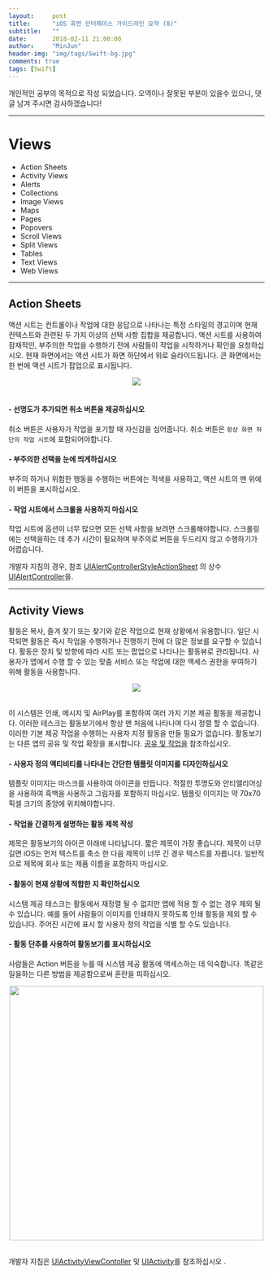 ```yaml
---
layout:     post
title:      "iOS 휴먼 인터페이스 가이드라인 요약 (8)"
subtitle:   ""
date:       2018-02-11 21:00:00
author:     "MinJun"
header-img: "img/tags/Swift-bg.jpg"
comments: true
tags: [Swift]
---
```


개인적인 공부의 목적으로 작성 되었습니다. 오역이나 잘못된 부분이 있을수 있으니, 댓글 남겨 주시면 감사하겠습니다!

---

# Views

- Action Sheets
- Activity Views
- Alerts
- Collections
- Image Views
- Maps
- Pages
- Popovers
- Scroll Views
- Split Views
- Tables
- Text Views
- Web Views

---

## Action Sheets 

액션 시트는 컨트롤이나 작업에 대한 응답으로 나타나는 특정 스타일의 경고이며 현재 컨텍스트와 관련된 두 가지 이상의 선택 사항 집합을 제공합니다. 액션 시트를 사용하여 잠재적인, 부주의한 작업을 수행하기 전에 사람들이 작업을 시작하거나 확인을 요청하십시오. 현재 화면에서는 액션 시트가 화면 하단에서 위로 슬라이드됩니다. 큰 화면에서는 한 번에 액션 시트가 팝업으로 표시됩니다.

<center><img src="/img/posts/ActionSheet.png"></center> <br> 

#### - 선명도가 추가되면 취소 버튼을 제공하십시오

취소 버튼은 사용자가 작업을 포기할 때 자신감을 심어줍니다. 취소 버튼은 `항상 화면 하단의 작업 시트`에 포함되어야합니다.

#### - 부주의한 선택을 눈에 띄게하십시오

부주의 하거나 위험한 행동을 수행하는 버튼에는 적색을 사용하고, 액션 시트의 맨 위에 이 버튼을 표시하십시오.

#### - 작업 시트에서 스크롤을 사용하지 마십시오

작업 시트에 옵션이 너무 많으면 모든 선택 사항을 보려면 스크롤해야합니다. 스크롤링에는 선택을하는 데 추가 시간이 필요하며 부주의로 버튼을 두드리지 않고 수행하기가 어렵습니다.

개발자 지침의 경우, 참조 [UIAlertControllerStyleActionSheet](https://developer.apple.com/documentation/uikit/uialertcontrollerstyle/uialertcontrollerstyleactionsheet) 의 상수 [UIAlertController](https://developer.apple.com/documentation/uikit/uialertcontroller)을.

---

## Activity Views

활동은 복사, 즐겨 찾기 또는 찾기와 같은 작업으로 현재 상황에서 유용합니다. 일단 시작되면 활동은 즉시 작업을 수행하거나 진행하기 전에 더 많은 정보를 요구할 수 있습니다. 활동은 장치 및 방향에 따라 시트 또는 팝업으로 나타나는 활동뷰로 관리됩니다. 사용자가 앱에서 수행 할 수 있는 맞춤 서비스 또는 작업에 대한 액세스 권한을 부여하기 위해 활동을 사용합니다.

<center><img src="/img/posts/activity_views.png"></center> <br> 

이 시스템은 인쇄, 메시지 및 AirPlay를 포함하여 여러 가지 기본 제공 활동을 제공합니다. 이러한 테스크는 활동보기에서 항상 맨 처음에 나타나며 다시 정렬 할 수 없습니다. 이러한 기본 제공 작업을 수행하는 사용자 지정 활동을 만들 필요가 없습니다. 활동보기는 다른 앱의 공유 및 작업 확장을 표시합니다. [공유 및 작업을](https://developer.apple.com/ios/human-interface-guidelines/extensions/sharing-and-actions) 참조하십시오.

#### - 사용자 정의 액티비티를 나타내는 간단한 템플릿 이미지를 디자인하십시오

템플릿 이미지는 마스크를 사용하여 아이콘을 만듭니다. 적절한 투명도와 안티앨리어싱을 사용하여 흑백을 사용하고 그림자를 포함하지 마십시오. 템플릿 이미지는 약 70x70 픽셀 크기의 중앙에 위치해야합니다.

#### - 작업을 간결하게 설명하는 활동 제목 작성

제목은 활동보기의 아이콘 아래에 나타납니다. 짧은 제목이 가장 좋습니다. 제목이 너무 길면 iOS는 먼저 텍스트를 축소 한 다음 제목이 너무 긴 경우 텍스트를 자릅니다. 일반적으로 제목에 회사 또는 제품 이름을 포함하지 마십시오.

#### - 활동이 현재 상황에 적합한 지 확인하십시오

시스템 제공 태스크는 활동에서 재정렬 될 수 없지만 앱에 적용 할 수 없는 경우 제외 될 수 있습니다. 예를 들어 사람들이 이미지를 인쇄하지 못하도록 인쇄 활동을 제외 할 수 있습니다. 주어진 시간에 표시 할 사용자 정의 작업을 식별 할 수도 있습니다.

#### - 활동 단추를 사용하여 활동보기를 표시하십시오

사람들은 Action 버튼을 누를 때 시스템 제공 활동에 액세스하는 데 익숙합니다. 똑같은 일을하는 다른 방법을 제공함으로써 혼란을 피하십시오.

<center><img src="/img/posts/activity_views-1.png" width="500"></center> <br> 

개발자 지침은 [UIActivityViewContoller](https://developer.apple.com/documentation/uikit/uiactivityviewcontroller) 및 [UIActivity](https://developer.apple.com/documentation/uikit/uiactivity)를 참조하십시오 .













